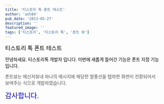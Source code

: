 ```yaml
---
title: '티스토리 톡 폰트 테스트'
author: 'ash84'
pub_date: '2013-05-27'
description: ''
featured_image: ''
tags: ['티스토리', '티스토리 톡', '폰트 뷰']
---
```



<span style="font-family:Arial-BoldMT;font-size:14pt;color:#000000;">티스토리 톡 폰트 테스트</span>

<span style="font-family:ArialMT;font-size:11pt;color:#000000;">안녕하세요. 티스토리톡 개발자 입니다. 이번에 새롭게 들어간 기능은 폰트 지정 기능입니다.</span>

<span style="font-family:.HelveticaNeueUI;font-size:11pt;color:#555555;">폰트뷰는 메신저뷰내 하나의 메시지에 해당한 말풍선을 탭하면 화면이 전환되어서 보여주는 식으로 개발하였습니다.</span>

<span style="font-family:Arial-BoldItalicMT;font-size:17pt;color:#0000FF;">감사합니다.</span>



